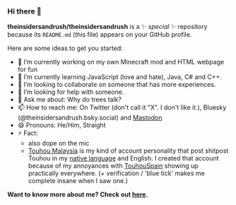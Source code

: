 ### Hi there 👋

**theinsidersandrush/theinsidersandrush** is a ✨ _special_ ✨ repository because its `README.md` (this file) appears on your GitHub profile.

Here are some ideas to get you started:

- 🔭 I’m currently working on my own Minecraft mod and HTML webpage for fun
- 🌱 I’m currently learning JavaScript (love and hate), Java, C# and C++.
- 👯 I’m looking to collaborate on someone that has more experiences.
- 🤔 I’m looking for help with someone.
- 💬 Ask me about: Why do trees talk?
- 📫 How to reach me: On Twitter (don't call it "X". I don't like it.), Bluesky (@theinsidersandrush.bsky.social) and [Mastodon](https://pawoo.net/@theinsidersandrush)
- 😄 Pronouns: He/Him, Straight
- ⚡ Fact:
  - also dope on the mic
  - [Touhou Malaysia](https://twitter.com/TouhouMalaysia) is my kind of account personality that post shitpost Touhou in my [native language](https://en.wikipedia.org/wiki/Malaysian_Malay) and English. I created that account because of my annoyances with [TouhouSpain](https://twitter.com/TouhouSpain) showing up practically everywhere. (+ verification / 'blue tick' makes me complete insane when I saw one.)

__Want to know more about me? Check out [here](https://web.archive.org/web/20000301045908/http://x.com/).__
